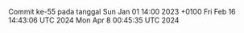 Commit ke-55 pada tanggal Sun Jan 01 14:00 2023 +0100
Fri Feb 16 14:43:06 UTC 2024
Mon Apr  8 00:45:35 UTC 2024

